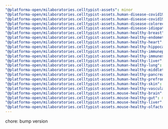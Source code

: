 ```yaml
---
"@platforma-open/milaboratories.celltypist-assets": minor
"@platforma-open/milaboratories.celltypist-assets.human-disease-covid19-blood": minor
"@platforma-open/milaboratories.celltypist-assets.human-disease-covid19-lungblood": minor
"@platforma-open/milaboratories.celltypist-assets.human-disease-colorectalcancer": minor
"@platforma-open/milaboratories.celltypist-assets.human-disease-idiopaticpulmonaryfibrosis": minor
"@platforma-open/milaboratories.celltypist-assets.human-healthy-breast": minor
"@platforma-open/milaboratories.celltypist-assets.human-healthy-endometrium": minor
"@platforma-open/milaboratories.celltypist-assets.human-healthy-heart": minor
"@platforma-open/milaboratories.celltypist-assets.human-healthy-hippocampus": minor
"@platforma-open/milaboratories.celltypist-assets.human-healthy-immunepopulations": minor
"@platforma-open/milaboratories.celltypist-assets.human-healthy-immunesubpopulations": minor
"@platforma-open/milaboratories.celltypist-assets.human-healthy-liver": minor
"@platforma-open/milaboratories.celltypist-assets.human-healthy-lung": minor
"@platforma-open/milaboratories.celltypist-assets.human-healthy-middletemporalgyrus": minor
"@platforma-open/milaboratories.celltypist-assets.human-healthy-pancreaticislet": minor
"@platforma-open/milaboratories.celltypist-assets.human-healthy-prefrontalcortex": minor
"@platforma-open/milaboratories.celltypist-assets.human-healthy-skin": minor
"@platforma-open/milaboratories.celltypist-assets.human-healthy-vascular": minor
"@platforma-open/milaboratories.celltypist-assets.mouse-healthy-brain": minor
"@platforma-open/milaboratories.celltypist-assets.mouse-healthy-gut": minor
"@platforma-open/milaboratories.celltypist-assets.mouse-healthy-liver": minor
"@platforma-open/milaboratories.celltypist-assets.mouse-healthy-olfactorybulb": minor
---
```


chore: bump version
